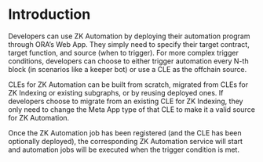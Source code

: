 # Introduction

Developers can use ZK Automation by deploying their automation program through ORA’s Web App. They simply need to specify their target contract, target function, and source (when to trigger). For more complex trigger conditions, developers can choose to either trigger automation every N-th block (in scenarios like a keeper bot) or use a CLE as the offchain source.

CLEs for ZK Automation can be built from scratch, migrated from CLEs for ZK Indexing or existing subgraphs, or by reusing deployed ones. If developers choose to migrate from an existing CLE for ZK Indexing, they only need to change the Meta App type of that CLE to make it a valid source for ZK Automation.

Once the ZK Automation job has been registered (and the CLE has been optionally deployed), the corresponding ZK Automation service will start and automation jobs will be executed when the trigger condition is met.
